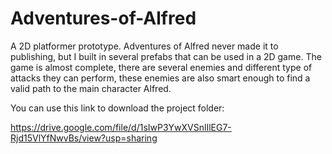 # Adventures-of-Alfred
A 2D platformer prototype. Adventures of Alfred never made it to publishing, but I built in several prefabs that can be used in a 2D game. The game is almost complete, there are several enemies and different type of attacks they can perform, these enemies are also smart enough to find a valid path to the main character Alfred. 


You can use this link to download the project folder:

https://drive.google.com/file/d/1sIwP3YwXVSnlIlEG7-Rjd15VlYfNwvBs/view?usp=sharing
